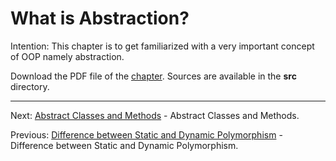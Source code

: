 # What is Abstraction?

Intention: This chapter is to get familiarized with a very important concept of OOP namely abstraction.

Download the PDF file of the [chapter](chapter_22.pdf). Sources are available in the <b>src</b> directory. 


<hr>

Next: [Abstract Classes and Methods](chapter_23.md "Abstract Classes and Methods") -
Abstract Classes and Methods.

Previous: [Difference between Static and Dynamic Polymorphism](chapter_21.md
"Difference between Static and Dynamic Polymorphism") -
Difference between Static and Dynamic Polymorphism.